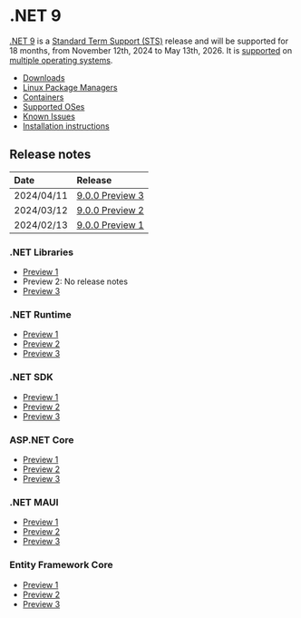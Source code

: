# .NET 9

[.NET 9](https://aka.ms/dotnet/9/preview1) is a [Standard Term Support (STS)](../../release-policies.md) release and will be supported for 18 months, from November 12th, 2024 to May 13th, 2026. It is [supported](../../support.md) on [multiple operating systems](supported-os.md).

- [Downloads](https://dotnet.microsoft.com/download/dotnet/9.0)
- [Linux Package Managers](https://learn.microsoft.com/dotnet/core/install/linux)
- [Containers](https://hub.docker.com/_/microsoft-dotnet)
- [Supported OSes](supported-os.md)
- [Known Issues](known-issues.md)
- [Installation instructions](install.md)

## Release notes

| Date | Release |
| :-- | :-- |
| 2024/04/11 | [9.0.0 Preview 3](preview/preview3/README.md) |
| 2024/03/12 | [9.0.0 Preview 2](preview/preview2/README.md) |
| 2024/02/13 | [9.0.0 Preview 1](preview/preview1/README.md) |

### .NET Libraries
* [Preview 1](preview/preview1/libraries.md)
* Preview 2: No release notes
* [Preview 3](preview/preview3/libraries.md)

### .NET Runtime
* [Preview 1](preview/preview1/runtime.md)
* [Preview 2](preview/preview2/runtime.md)
* [Preview 3](preview/preview3/runtime.md)

### .NET SDK
* [Preview 1](preview/preview1/sdk.md)
* [Preview 2](preview/preview2/sdk.md)
* [Preview 3](preview/preview3/sdk.md)

### ASP.NET Core
* [Preview 1](preview/preview1/aspnetcore.md)
* [Preview 2](preview/preview2/aspnetcore.md)
* [Preview 3](preview/preview3/aspnetcore.md)

### .NET MAUI
* [Preview 1](preview/preview1/dotnetmaui.md)
* [Preview 2](preview/preview2/dotnetmaui.md)
* [Preview 3](preview/preview3/dotnetmaui.md)

### Entity Framework Core
* [Preview 1](preview/preview1/efcoreanddata.md)
* [Preview 2](preview/preview2/efcoreanddata.md)
* [Preview 3](preview/preview3/efcoreanddata.md)
